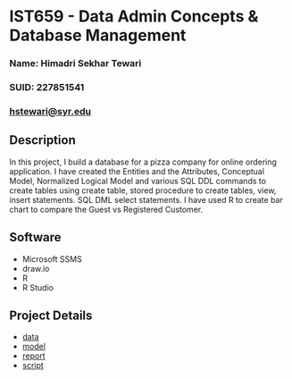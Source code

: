 # IST659 - Data Admin Concepts & Database Management 
### Name: Himadri Sekhar Tewari
### SUID: 227851541
### hstewari@syr.edu
## Description
In this project, I build a database for a pizza company for online ordering application. I have created the Entities and the Attributes, Conceptual Model, Normalized Logical Model and various SQL DDL commands to create tables using create table, stored procedure to create tables, view, insert statements. SQL DML select statements. I have used R to create bar chart to compare the Guest vs Registered Customer.
## Software
* Microsoft SSMS
* draw.io
* R
* R Studio
## Project Details
* [data](https://github.com/hstewari/Syracuse-MS-Applied-Data-Science-Portfolio/tree/master/Projects/IST659/data)
* [model](https://github.com/hstewari/Syracuse-MS-Applied-Data-Science-Portfolio/tree/master/Projects/IST659/presentation)
* [report](https://github.com/hstewari/Syracuse-MS-Applied-Data-Science-Portfolio/tree/master/Projects/IST659/report)
* [script](https://github.com/hstewari/Syracuse-MS-Applied-Data-Science-Portfolio/tree/master/Projects/IST659/script)
